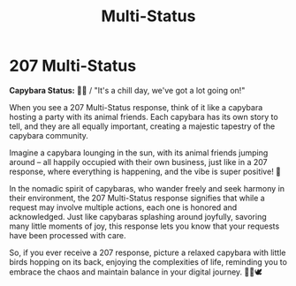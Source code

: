 ﻿---
category: 2xx
code: 207
cover: https://firebasestorage.googleapis.com/v0/b/capy-http.appspot.com/o/Capy-207-750x600.webp?alt=media
thumbnail: https://firebasestorage.googleapis.com/v0/b/capy-http.appspot.com/o/Capy-207-250x200.webp?alt=media
coverAlt: Multi-Status
description: Multi-Status
tags:
- 2xx
title: Multi-Status
---


# 207 Multi-Status

**Capybara Status:** 🌈✨ / "It's a chill day, we've got a lot going on!"

When you see a 207 Multi-Status response, think of it like a capybara hosting a party with its animal friends. Each capybara has its own story to tell, and they are all equally important, creating a majestic tapestry of the capybara community.

Imagine a capybara lounging in the sun, with its animal friends jumping around – all happily occupied with their own business, just like in a 207 response, where everything is happening, and the vibe is super positive! 🎉

In the nomadic spirit of capybaras, who wander freely and seek harmony in their environment, the 207 Multi-Status response signifies that while a request may involve multiple actions, each one is honored and acknowledged. Just like capybaras splashing around joyfully, savoring many little moments of joy, this response lets you know that your requests have been processed with care.

So, if you ever receive a 207 response, picture a relaxed capybara with little birds hopping on its back, enjoying the complexities of life, reminding you to embrace the chaos and maintain balance in your digital journey. 🐹✨🕊️






